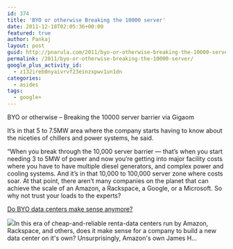 ```yaml
---
id: 374
title: 'BYO or otherwise Breaking the 10000 server'
date: 2011-12-18T02:05:36+00:00
featured: true
author: Pankaj
layout: post
guid: http://pnarula.com/2011/byo-or-otherwise-breaking-the-10000-server/
permalink: /2011/byo-or-otherwise-breaking-the-10000-server/
google_plus_activity_id:
  - z132ireb0nyaivrvf23einzxpwv1un1dn
categories:
  - asides
tags:
  - google+
---
```

BYO or otherwise &#8211; Breaking the 10000 server barrier via Gigaom 

It’s in that 5 to 7.5MW area where the company starts having to know about the niceties of chillers and power systems, he said.

“When you break through the 10,000 server barrier — that’s when you start needing 3 to 5MW of power and now you’re getting into major facility costs where you have to have multiple diesel generators, and complex power and cooling systems. And it’s in that 10,000 to 100,000 server zone where costs soar. At that point, there aren’t many companies on the planet that can achieve the scale of an Amazon, a Rackspace, a Google, or a Microsoft. So why not trust your loads to the experts?

<a href="http://gigaom.com/cloud/do-byo-data-centers-make-sense-anymore" onclick="_gaq.push(['_trackEvent', 'outbound-article', 'http://gigaom.com/cloud/do-byo-data-centers-make-sense-anymore', 'Do BYO data centers make sense anymore?']);" >Do BYO data centers make sense anymore?</a>

<img src="http://images0-focus-opensocial.googleusercontent.com/gadgets/proxy?container=focus&gadget=a&resize_h=100&url=http%3A%2F%2Fgigaom2.files.wordpress.com%2F2011%2F12%2F2754478731_6cac6d30a8_z-e1323205331315.jpg%3Fw%3D476" class="alignleft" />In this era of cheap-and-reliable renta-data centers run by Amazon, Rackspace, and others, does it make sense for a company to build a new data center on it's own? Unsurprisingly, Amazon's own James H&#8230;